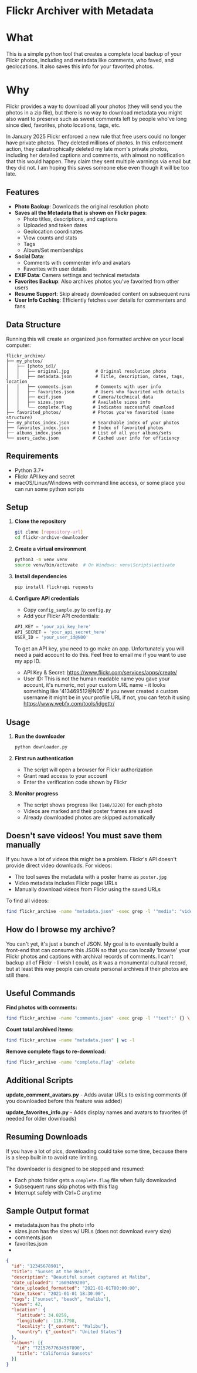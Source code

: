 # Flickr Archiver with Metadata

# What

This is a simple python tool that creates a complete local backup of your Flickr photos, including and metadata like comments, who faved, and geolocations. It also saves this info for your favorited photos. 

# Why

Flickr provides a way to download all your photos (they will send you the photos in a zip file), but there is no way to download metadata you might also want to preserve such as sweet comments left by people who've long since died, favorites, photo locations, tags, etc. 

In January 2025 Flickr enforced a new rule that free users could no longer have private photos. They deleted millions of photos.  In this enforcement action, they catastrophically deleted my late mom's private photos, including her detailed captions and comments, with almost no notification that this would happen. They claim they sent multiple warnings via email but they did not. I am hoping this saves someone else even though it will be too late. 

## Features

- **Photo Backup**: Downloads the original resolution photo
- **Saves all the Metadata that is shown on Flickr pages**: 
  - Photo titles, descriptions, and captions
  - Uploaded and taken dates
  - Geolocation coordinates
  - View counts and stats
  - Tags
  - Album/Set memberships
- **Social Data**: 
  - Comments with commenter info and avatars
  - Favorites with user details
- **EXIF Data**: Camera settings and technical metadata
- **Favorites Backup**: Also archives photos you've favorited from other users
- **Resume Support**: Skip already downloaded content on subsequent runs
- **User Info Caching**: Efficiently fetches user details for commenters and fans

## Data Structure

Running this will create an organized json formatted archive on your local computer:

```
flickr_archive/
├── my_photos/
│   ├── [photo_id]/
│   │   ├── original.jpg          # Original resolution photo
│   │   ├── metadata.json         # Title, description, dates, tags, location
│   │   ├── comments.json         # Comments with user info
│   │   ├── favorites.json        # Users who favorited with details
│   │   ├── exif.json            # Camera/technical data
│   │   ├── sizes.json           # Available sizes info
│   │   └── complete.flag        # Indicates successful download
├── favorited_photos/            # Photos you've favorited (same structure)
├── my_photos_index.json         # Searchable index of your photos
├── favorites_index.json         # Index of favorited photos
├── albums_index.json            # List of all your albums/sets
└── users_cache.json             # Cached user info for efficiency
```

## Requirements

- Python 3.7+
- Flickr API key and secret
- macOS/Linux/Windows with command line access, or some place you can run some python scripts

## Setup

1. **Clone the repository**
   ```bash
   git clone [repository-url]
   cd flickr-archive-downloader
   ```

2. **Create a virtual environment**
   ```bash
   python3 -m venv venv
   source venv/bin/activate  # On Windows: venv\Scripts\activate
   ```

3. **Install dependencies**
   ```bash
   pip install flickrapi requests
   ```

4. **Configure API credentials**
   - Copy `config_sample.py` to `config.py`
   - Add your Flickr API credentials:
   ```python
   API_KEY = 'your_api_key_here'
   API_SECRET = 'your_api_secret_here'  
   USER_ID = 'your_user_id@N00'
   ```
   
   To get an API key, you need to go make an app. Unfortunately you will need a paid account to do this. Feel free to email me if you want to use my app ID.
   - API Key & Secret: https://www.flickr.com/services/apps/create/
   - User ID: This is not the human readable name you gave your account, it's numeric, not your custom URL name - it looks something like '413469512@N05' If you never created a custom username it might be in your profile URL if not, you can fetch it using https://www.webfx.com/tools/idgettr/ 

## Usage

1. **Run the downloader**
   ```bash
   python downloader.py
   ```

2. **First run authentication**
   - The script will open a browser for Flickr authorization
   - Grant read access to your account
   - Enter the verification code shown by Flickr

3. **Monitor progress**
   - The script shows progress like `[148/3220]` for each photo
   - Videos are marked and their poster frames are saved
   - Already downloaded photos are skipped automatically

## Doesn't save videos! You must save them manually

If you have a lot of videos this might be a problem. 
Flickr's API doesn't provide direct video downloads. For videos:

- The tool saves the metadata with a poster frame as `poster.jpg`
- Video metadata includes Flickr page URLs
- Manually download videos from Flickr using the saved URLs

To find all videos:
```bash
find flickr_archive -name "metadata.json" -exec grep -l '"media": "video"' {} \;
```

## How do I browse my archive?

You can't yet, it's just a bunch of JSON. My goal is to eventually build a front-end that can consume this JSON so that you can locally 'browse' your Flickr photos and captions with archival records of comments. I can't backup all of Flickr - I wish I could, as it was a monumental cultural record, but at least this way people can create personal archives if their photos are still there.

## Useful Commands

**Find photos with comments:**
```bash
find flickr_archive -name "comments.json" -exec grep -l '"text":' {} \;
```

**Count total archived items:**
```bash
find flickr_archive -name "metadata.json" | wc -l
```

**Remove complete flags to re-download:**
```bash
find flickr_archive -name "complete.flag" -delete
```

## Additional Scripts

**update_comment_avatars.py** - Adds avatar URLs to existing comments (if you downloaded before this feature was added)

**update_favorites_info.py** - Adds display names and avatars to favorites (if needed for older downloads)

## Resuming Downloads

If you have a lot of pics, downloading could take some time, because there is a sleep built in to avoid rate limiting. 

The downloader is designed to be stopped and resumed:
- Each photo folder gets a `complete.flag` file when fully downloaded
- Subsequent runs skip photos with this flag
- Interrupt safely with Ctrl+C anytime

## Sample Output format 

- metadata.json has the photo info
- sizes.json has the sizes w/ URLs (does not download every size)
- comments.json 
- favorites.json
- 

```json
{
  "id": "12345678901",
  "title": "Sunset at the Beach",
  "description": "Beautiful sunset captured at Malibu",
  "date_uploaded": "1609459200",
  "date_uploaded_formatted": "2021-01-01T00:00:00",
  "date_taken": "2021-01-01 18:30:00",
  "tags": ["sunset", "beach", "malibu"],
  "views": 42,
  "location": {
    "latitude": 34.0259,
    "longitude": -118.7798,
    "locality": {"_content": "Malibu"},
    "country": {"_content": "United States"}
  },
  "albums": [{
    "id": "72157677634567890",
    "title": "California Sunsets"
  }]
}
```